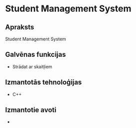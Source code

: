 # Student Management System

## Apraksts

Student Management System

## Galvēnas funkcijas

- Strādat ar skaitļiem

## Izmantotās tehnoloģijas

- C++

## Izmantotie avoti
-
